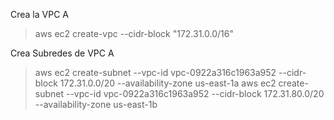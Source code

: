 
Crea la VPC A
>aws ec2 create-vpc --cidr-block "172.31.0.0/16"

Crea Subredes de VPC A
>aws ec2 create-subnet --vpc-id vpc-0922a316c1963a952 --cidr-block 172.31.0.0/20 --availability-zone us-east-1a
>aws ec2 create-subnet --vpc-id vpc-0922a316c1963a952 --cidr-block 172.31.80.0/20 --availability-zone us-east-1b

